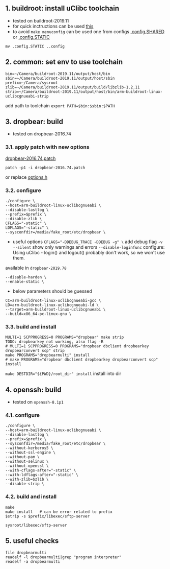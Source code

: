 ## 1. buildroot: install uClibc toolchain 

- tested on buildroot-2019.11
- for quick inctructions can be used [this](https://www.uclibc.org/toolchains.html)
- to avoid `make menuconfig` can be used one from configs [.config.SHARED](./.config.SHARED) or [.config.STATIC](./.config.STATIC)

```
mv .config.STATIC ..config
```

## 2. common: set env to use toolchain

```
bin=~/Camera/buildroot-2019.11/output/host/bin
sbin=~/Camera/buildroot-2019.11/output/host/sbin
prefix=~/Camera/sysroot
zlib=~/Camera/buildroot-2019.11/output/build/libzlib-1.2.11
strip=~/Camera/buildroot-2019.11/output/host/bin/arm-buildroot-linux-uclibcgnueabi-strip
```
add path to toolchain
`export PATH=$bin:$sbin:$PATH`

## 3. dropbear: build

- tested on dropbear-2016.74
### 3.1. apply patch with new options 

[dropbear-2016.74.patch](./dropbear-2016.74.patch)
```
patch -p1 -i dropbear-2016.74.patch
```
or replace [options.h](./options.h)

### 3.2. configure
```
./configure \
--host=arm-buildroot-linux-uclibcgnueabi \
--disable-lastlog \
--prefix=$prefix \
--disable-zlib \
CFLAGS="-static" \
LDFLAGS="-static" \
--sysconfdir=/media/fake_root/etc/dropbear \
```

- useful options
`CFLAGS="-DDEBUG_TRACE -DDEBUG -g" \` add debug flag `-v`
`--silent` show only warnings and errors
`--disable-loginfunc` configure: Using uClibc - login() and logout() probably don't work, so we won't use them.


available in `dropbear-2019.78`
```
--disable-harden \
--enable-static \
```

- below parameters should be guessed
```
CC=arm-buildroot-linux-uclibcgnueabi-gcc \
LD=arm-buildroot-linux-uclibcgnueabi-ld \
--target=arm-buildroot-linux-uclibcgnueabi \
--build=x86_64-pc-linux-gnu \
```

### 3.3. build and install

```
MULTI=1 SCPPROGRESS=0 PROGRAMS="dropbear" make strip
TODO: dropbearkey not working, also flag -R
# MULTI=1 SCPPROGRESS=0 PROGRAMS="dropbear dbclient dropbearkey dropbearconvert scp" strip
make PROGRAMS="dropbearmulti" install
# make PROGRAMS="dropbear dbclient dropbearkey dropbearconvert scp" install
```

`make DESTDIR="${PWD}/root_dir" install` install into dir


## 4. openssh: build

- tested on `openssh-8.1p1`

### 4.1. configure
```
./configure \
--host=arm-buildroot-linux-uclibcgnueabi \
--disable-lastlog \
--prefix=$prefix \
--sysconfdir=/media/fake_root/etc/dropbear \
--without-kerberos5 \
--without-ssl-engine \
--without-pam \
--without-selinux \
--without-openssl \
--with-cflags-after="-static" \
--with-ldflags-after="-static" \
--with-zlib=$zlib \
--disable-strip \
```

### 4.2. build and install
```
make        
make install   # can be error related to prefix
$strip -s $prefix/libexec/sftp-server 
```
`sysroot/libexec/sftp-server`


## 5. useful checks
```
file dropbearmulti
readelf -l dropbearmulti|grep "program interpreter"
readelf -a dropbearmulti
```

